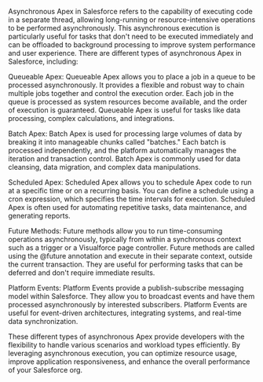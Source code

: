 Asynchronous Apex in Salesforce refers to the capability of executing code in a separate thread, allowing long-running or resource-intensive operations to be performed asynchronously. This asynchronous execution is particularly useful for tasks that don't need to be executed immediately and can be offloaded to background processing to improve system performance and user experience. There are different types of asynchronous Apex in Salesforce, including:

Queueable Apex:
Queueable Apex allows you to place a job in a queue to be processed asynchronously. It provides a flexible and robust way to chain multiple jobs together and control the execution order. Each job in the queue is processed as system resources become available, and the order of execution is guaranteed. Queueable Apex is useful for tasks like data processing, complex calculations, and integrations.

Batch Apex:
Batch Apex is used for processing large volumes of data by breaking it into manageable chunks called "batches." Each batch is processed independently, and the platform automatically manages the iteration and transaction control. Batch Apex is commonly used for data cleansing, data migration, and complex data manipulations.

Scheduled Apex:
Scheduled Apex allows you to schedule Apex code to run at a specific time or on a recurring basis. You can define a schedule using a cron expression, which specifies the time intervals for execution. Scheduled Apex is often used for automating repetitive tasks, data maintenance, and generating reports.

Future Methods:
Future methods allow you to run time-consuming operations asynchronously, typically from within a synchronous context such as a trigger or a Visualforce page controller. Future methods are called using the @future annotation and execute in their separate context, outside the current transaction. They are useful for performing tasks that can be deferred and don't require immediate results.

Platform Events:
Platform Events provide a publish-subscribe messaging model within Salesforce. They allow you to broadcast events and have them processed asynchronously by interested subscribers. Platform Events are useful for event-driven architectures, integrating systems, and real-time data synchronization.

These different types of asynchronous Apex provide developers with the flexibility to handle various scenarios and workload types efficiently. By leveraging asynchronous execution, you can optimize resource usage, improve application responsiveness, and enhance the overall performance of your Salesforce org.
